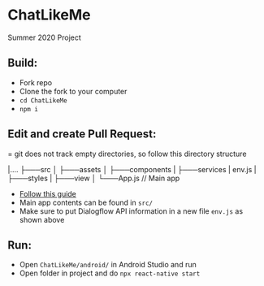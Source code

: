 # ChatLikeMe
Summer 2020 Project


## Build:
- Fork repo
- Clone the fork to your computer
- `cd ChatLikeMe `
- `npm i`

## Edit and create Pull Request:
= git does not track empty directories, so follow this directory structure

|....
├───src
│   ├───assets
│   ├───components
|   ├───services
|         env.js
|   ├───styles
|   ├───view
│   └───App.js // Main app

- [Follow this guide](https://medium.com/singlestone/a-git-workflow-using-rebase-1b1210de83e5)
- Main app contents can be found in `src/`
- Make sure to put Dialogflow API information in a new file `env.js` as shown above


## Run:
- Open `ChatLikeMe/android/` in Android Studio and run
- Open folder in project and do `npx react-native start`
